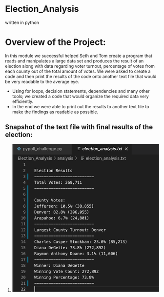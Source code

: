 # Election_Analysis
written in python

# Overview of the Project:

In this module we successful helped Seth and Tom create a program that reads and manipulates a large data set and produces the result of an election along with data regarding voter turnout, percentage of votes from each county out of the total amount of votes.  We were asked to create a code and then print the results of the code onto another text file that would be very readable to the average eye. 

- Using for loops, decision statements, dependencies and many other tools; we created a code that would organize the required data very efficiently.
- In the end we were able to print out the results to another text file to make the findings as readable as possible.

## Snapshot of the text file with final results of the election:
1) ![election-results](election-results.png)
